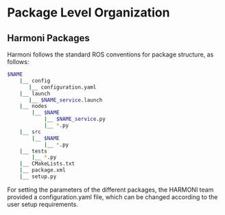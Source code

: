 # Package Level Organization

## Harmoni Packages
Harmoni follows the standard ROS conventions for package structure, as follows:
``` bash
$NAME
    |__ config
       |__ configuration.yaml
    |__ launch
       |__ $NAME_service.launch
    |__ nodes
        |__ $NAME
            |__ $NAME_service.py
            |__ *.py
    |__ src
        |__ $NAME
            |__ *.py
    |__ tests
        |__ *.py
    |__ CMakeLists.txt
    |__ package.xml
    |__ setup.py
```
For setting the parameters of the different packages, the HARMONI team provided a configuration.yaml file, which can be changed according to the user setup requirements.
